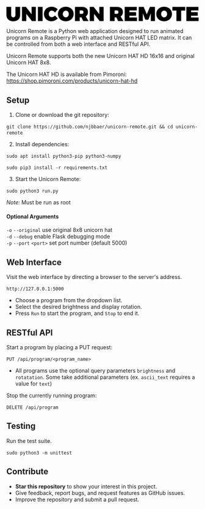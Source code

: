 ![Unicorn Remote](logo.png)

Unicorn Remote is a Python web application designed to run animated programs on a Raspberry Pi with attached Unicorn HAT LED matrix. It can be controlled from both a web interface and RESTful API.

Unicorn Remote supports both the new Unicorn HAT HD 16x16 and original Unicorn HAT 8x8.

The Unicorn HAT HD is available from Pimoroni:  
https://shop.pimoroni.com/products/unicorn-hat-hd


## Setup
1. Clone or download the git repository:
```
git clone https://github.com/njbbaer/unicorn-remote.git && cd unicorn-remote
```

2. Install dependencies:
```
sudo apt install python3-pip python3-numpy
```
```
sudo pip3 install -r requirements.txt
```

3. Start the Unicorn Remote:
```
sudo python3 run.py
```
*Note:* Must be run as root


#### Optional Arguments
`-o` `--original` use original 8x8 unicorn hat  
`-d` `--debug` enable Flask debugging mode  
`-p` `--port` `<port>` set port number (default 5000)



## Web Interface
Visit the web interface by directing a browser to the server's address.
```
http://127.0.0.1:5000
```

* Choose a program from the dropdown list.
* Select the desired brightness and display rotation.
* Press `Run` to start the program, and `Stop` to end it.


## RESTful API
Start a program by placing a PUT request:
```
PUT /api/program/<program_name>
```
* All programs use the optional query parameters `brightness` and `rotatation`. Some take additional parameters (ex. `ascii_text` requires a value for `text`)

Stop the currently running program:
```
DELETE /api/program
```


## Testing
Run the test suite.
```
sudo python3 -m unittest
```


## Contribute
* **Star this repository** to show your interest in this project.
* Give feedback, report bugs, and request features as GitHub issues.
* Improve the repository and submit a pull request.


